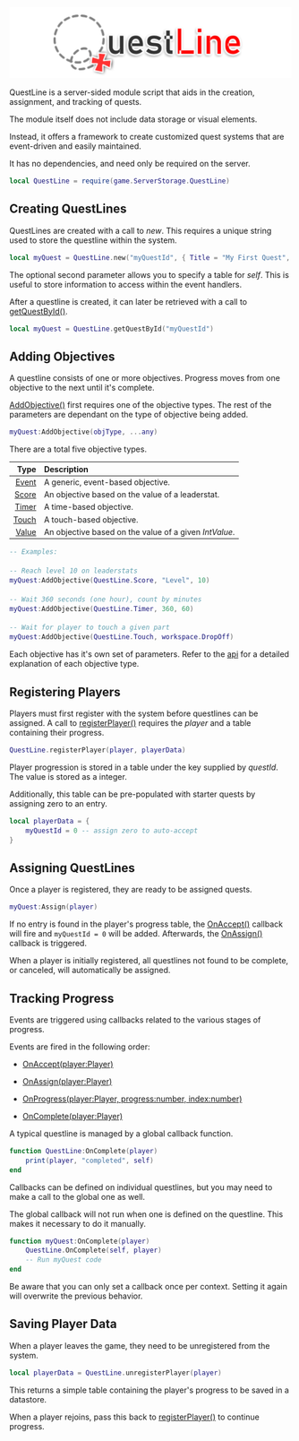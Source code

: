 <img src="https://raw.githubusercontent.com/FarFromLittle/QuestLine/main/docs/QuestLineBanner.png" alt="QuestLine" />

QuestLine is a server-sided module script that aids in the creation, assignment, and tracking of quests.

The module itself does not include data storage or visual elements.

Instead, it offers a framework to create customized quest systems that are event-driven and easily maintained.

It has no dependencies, and need only be required on the server.

``` lua
local QuestLine = require(game.ServerStorage.QuestLine)
```

Creating QuestLines
-------------------

QuestLines are created with a call to *new*.  This requires a unique string used to store the questline within the system.

``` lua
local myQuest = QuestLine.new("myQuestId", { Title = "My First Quest", ... })
```

The optional second parameter allows you to specify a table for *self*.  This is useful to store information to access within the event handlers.

After a questline is created, it can later be retrieved with a call to [getQuestById()](https://farfromlittle.github.io/QuestLine/api.html#static-members-questlinegetquestbyid).

``` lua
local myQuest = QuestLine.getQuestById("myQuestId")
```

Adding Objectives
-----------------

A questline consists of one or more objectives.  Progress moves from one objective to the next until it's complete.

[AddObjective()](https://farfromlittle.github.io/QuestLine/api.html#public-methods-addobjective) first requires one of the objective types.  The rest of the parameters are dependant on the type of objective being added.

``` lua
myQuest:AddObjective(objType, ...any)
```

There are a total five objective types.

| Type | Description
|-----:|:-----------
|[Event](https://farfromlittle.github.io/QuestLine/api.html#enums-questlineevent) | A generic, event-based objective.
|[Score](https://farfromlittle.github.io/QuestLine/api.html#enums-questlinescore) | An objective based on the value of a leaderstat.
|[Timer](https://farfromlittle.github.io/QuestLine/api.html#enums-questlinetimer) | A time-based objective.
|[Touch](https://farfromlittle.github.io/QuestLine/api.html#enums-questlinetouch) | A touch-based objective.
|[Value](https://farfromlittle.github.io/QuestLine/api.html#enums-questlinevalue) | An objective based on the value of a given *IntValue*.

``` lua
-- Examples:

-- Reach level 10 on leaderstats
myQuest:AddObjective(QuestLine.Score, "Level", 10)

-- Wait 360 seconds (one hour), count by minutes
myQuest:AddObjective(QuestLine.Timer, 360, 60)

-- Wait for player to touch a given part
myQuest:AddObjective(QuestLine.Touch, workspace.DropOff)
```

Each objective has it's own set of parameters.  Refer to the [api](https://farfromlittle.github.io/QuestLine/api.html#enums) for a detailed explanation of each objective type.

Registering Players
-------------------

Players must first register with the system before questlines can be assigned.  A call to [registerPlayer()](https://farfromlittle.github.io/QuestLine/api.html#static-members-questlineregisterplayer) requires the *player* and a table containing their progress.

``` lua
QuestLine.registerPlayer(player, playerData)
```

Player progression is stored in a table under the key supplied by *questId*.  The value is stored as a integer.

Additionally, this table can be pre-populated with starter quests by assigning zero to an entry.

``` lua
local playerData = {
	myQuestId = 0 -- assign zero to auto-accept
}
```

Assigning QuestLines
--------------------

Once a player is registered, they are ready to be assigned quests.

``` lua
myQuest:Assign(player)
```

If no entry is found in the player's progress table, the [OnAccept()](https://farfromlittle.github.io/QuestLine/api.html#events-questlineonaccept) callback will fire and `myQuestId = 0` will be added.  Afterwards, the [OnAssign()](https://farfromlittle.github.io/QuestLine/api.html#events-questlineonassign) callback is triggered.

When a player is initially registered, all questlines not found to be complete, or canceled, will automatically be assigned.

Tracking Progress
-----------------

Events are triggered using callbacks related to the various stages of progress.

Events are fired in the following order:

* [OnAccept(player:Player)](https://farfromlittle.github.io/QuestLine/api.html#events-questlineonaccept)

* [OnAssign(player:Player)](https://farfromlittle.github.io/QuestLine/api.html#events-questlineonassign)
  
* [OnProgress(player:Player, progress:number, index:number)](https://farfromlittle.github.io/QuestLine/api.html#events-questlineonprogress)

* [OnComplete(player:Player)](https://farfromlittle.github.io/QuestLine/api.html#events-questlineoncomplete)

A typical questline is managed by a global callback function.

``` lua
function QuestLine:OnComplete(player)
    print(player, "completed", self)
end
```

Callbacks can be defined on individual questlines, but you may need to make a call to the global one as well.

The global callback will not run when one is defined on the questline.  This makes it necessary to do it manually.

``` lua
function myQuest:OnComplete(player)
    QuestLine.OnComplete(self, player)
    -- Run myQuest code
end
```

Be aware that you can only set a callback once per context.  Setting it again will overwrite the previous behavior.

Saving Player Data
------------------

When a player leaves the game, they need to be unregistered from the system.

``` lua
local playerData = QuestLine.unregisterPlayer(player)
```

This returns a simple table containing the player's progress to be saved in a datastore.

When a player rejoins, pass this back to [registerPlayer()](https://farfromlittle.github.io/QuestLine/api.html#static-members-questlineregisterplayer) to continue progress.
